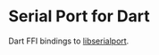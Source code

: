 # Serial Port for Dart

Dart FFI bindings to [libserialport](https://sigrok.org/wiki/Libserialport).
